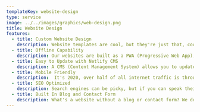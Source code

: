```yaml
---
templateKey: website-design
type: service
image: ../../images/graphics/web-design.png
title: Website Design
features:
  - title: Custom Website Design
    description: Website templates are cool, but they're just that, cool. Custom designed websites allow you to portray your brand and identity exactly how you like, and ultimately cater to your audience.
  - title: Offline Capability
    description: Our websites are built as a PWA (Progressive Web App), which means they are speed optimized and offline capable. This means that the user is able to download your website as a mobile or desktop application. PWA's are the next generation of website technology and are created with the sole purpose of improving the overall user experience.
  - title: Easy to Update with Netlify CMS
    description: A CMS (Content Management System) allows you to update your site's content through a simple and easy to use admin portal, as well as grant similar permissions to others. As easy as writing and sending an email, you can publish blog posts, upload images, and even add products to your website through the CMS user interface.
  - title: Mobile Friendly
    description:  It's 2020, over half of all internet traffic is through mobile devices and that's exactly why we operate with the mobile first mentality. Mobile first simply means that we optimize your website to work perfectly on a mobile device before we add the bells and whistles to your desktop site.
  - title: SEO Optimized
    description: Search engines can be picky, but if you can speak their language, they can be your best friend. Search engines have evolved over the years, they've become smarter, it takes more than cramming keywords and backlinks in to your content. Now days search egines such as Google consider other factors such as website speed when ranking a website.
  - title: Built In Blog and Contact Form
    description: What's a website without a blog or contact form? We don't charge extra for a blog or contact form. We're excited to create your online platform and help you connect with your audience.
---
```

